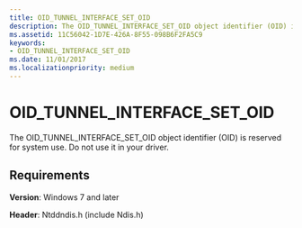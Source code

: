 ```yaml
---
title: OID_TUNNEL_INTERFACE_SET_OID
description: The OID_TUNNEL_INTERFACE_SET_OID object identifier (OID) is reserved for system use. Do not use it in your driver.
ms.assetid: 11C56042-1D7E-426A-8F55-098B6F2FA5C9
keywords:
- OID_TUNNEL_INTERFACE_SET_OID
ms.date: 11/01/2017
ms.localizationpriority: medium
---
```


# OID_TUNNEL_INTERFACE_SET_OID

The OID_TUNNEL_INTERFACE_SET_OID object identifier (OID) is reserved for system use. Do not use it in your driver.

## Requirements

**Version**: Windows 7 and later

**Header**: Ntddndis.h (include Ndis.h)


